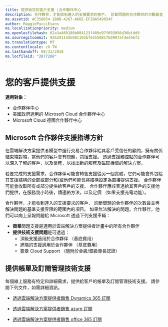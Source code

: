 ```yaml
---
title: 提供給您的客戶支援 |合作夥伴中心
description: 合作夥伴，才能收到連入的支援要求的客戶、 診斷問題的合作夥伴的次數最並再解決問題的基準支援界限的範圍內的項目。
ms.assetid: AC358854-1B0B-4267-A66E-EF28A549954F
author: MaggiePucciEvans
ms.localizationpriority: medium
ms.openlocfilehash: 62a3a469180b084123f409e97f093056d36bfdd9
ms.sourcegitcommit: 92629114d5081103bfe555081f69997af4ed56f2
ms.translationtype: MT
ms.contentlocale: zh-TW
ms.lasthandoff: 08/31/2018
ms.locfileid: "2877268"
---
```

# <a name="providing-support-to-your-customers"></a>您的客戶提供支援

**適用對象：**

-  合作夥伴中心
-  美國政府適用的 Microsoft Cloud 合作夥伴中心
-  Microsoft Cloud 德國合作夥伴中心

## <a name="microsoft-partner-support-guidance"></a>Microsoft 合作夥伴支援指導方針

在雲端解決方案提供者模型中進行交易合作夥伴給其客戶受信任的顧問，擁有關係結束端對端，當他們的客戶會有問題，包括支援。 透過支援觸控點的合作夥伴可以深入了解的客戶，以及業務，以找出新的服務及磁碟機值的解決方案。

若要完成的支援需求，合作夥伴可能會轉售支援從另一個實體，它們可能會外包給其支援結構的全部或部分和/或他們可能會將結構設定為直接提供支援。  合作夥伴可能會收取所有或部分提供給客戶的支援。 合作夥伴應該表達給其客戶的支援他們提供，在服務幾小時後，請連絡方法，以及定價 （如果支援充電功能）。 

合作夥伴，才能收到連入的支援要求的客戶、 診斷問題的合作夥伴的次數最並再解決問題的基準支援界限的範圍內的項目。 如果無法解決的問題，合作夥伴，他們可以向上呈報問題給 Microsoft 透過下列支援車輛：

- **商業**問題支援是適用於雲端解決方案提供者計畫中的所有合作夥伴
-   **提供技術支援問題**是可透過：
    -   頂級支援適用於合作夥伴 （基底費用）
    -   進階的支援適用於合作夥伴 （基底費用）
    -   簽章 Cloud Support （隨附於金級/銀級專長認證）

## <a name="providing-billing-subscription-management-and-technical-support"></a>提供帳單及訂閱管理技術支援 

每個線上服務有特定和詳細需求，提供給客戶的帳單及訂閱管理技術支援。 請參閱下列文件，如需詳細資訊。

-   [透過雲端解決方案提供者銷售 Dynamics 365 訂閱](https://www.microsoftpartnercommunity.com/t5/CSP/Microsoft-Partner-Support-Guidance/m-p/5262#M30)

-   [透過雲端解決方案提供者銷售 azure 訂閱](https://www.microsoftpartnercommunity.com/t5/CSP/Microsoft-Partner-Support-Guidance/m-p/5263#M31)

-   [透過雲端解決方案提供者銷售 office 365 訂閱](https://www.microsoftpartnercommunity.com/t5/CSP/Microsoft-Partner-Support-Guidance/m-p/5264#M32)



 

 



